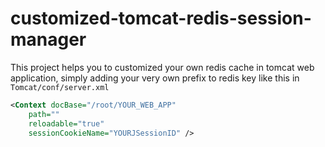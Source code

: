 # customized-tomcat-redis-session-manager

This project helps you to customized your own redis cache in tomcat web application, simply adding your very own prefix to redis key like this in `Tomcat/conf/server.xml`

```xml
<Context docBase="/root/YOUR_WEB_APP" 
	path="" 
	reloadable="true" 
	sessionCookieName="YOURJSessionID" />
```


